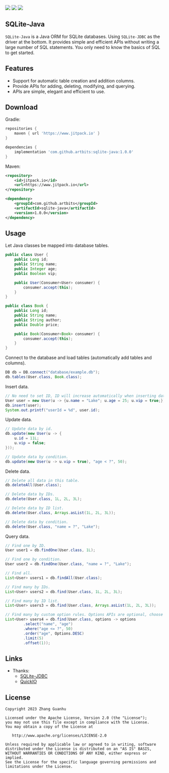 [![](https://jitpack.io/v/artbits/sqlite-java.svg)](https://jitpack.io/#artbits/sqlite-java)
[![](https://img.shields.io/badge/JDK-8%20%2B-%23DD964D)](https://jdk.java.net/)
[![](https://img.shields.io/badge/license-Apache--2.0-%234377BF)](#license)


## SQLite-Java
``SQLite-Java`` is a Java ORM for SQLite databases. Using ``SQLite-JDBC`` as the driver at the bottom. It provides simple and efficient APIs without writing a large number of SQL statements. You only need to know the basics of SQL to get started.


## Features
 + Support for automatic table creation and addition columns.
 + Provide APIs for adding, deleting, modifying, and querying.
 + APIs are simple, elegant and efficient to use.


## Download
Gradle:
```groovy
repositories {
    maven { url 'https://www.jitpack.io' }
}

dependencies {
    implementation 'com.github.artbits:sqlite-java:1.0.0'
}
```
Maven:
```xml
<repository>
    <id>jitpack.io</id>
    <url>https://www.jitpack.io</url>
</repository>

<dependency>
    <groupId>com.github.artbits</groupId>
    <artifactId>sqlite-java</artifactId>
    <version>1.0.0</version>
</dependency>
```


## Usage
Let Java classes be mapped into database tables.
```java
public class User {
    public Long id;
    public String name;
    public Integer age;
    public Boolean vip;

    public User(Consumer<User> consumer) {
        consumer.accept(this);
    }
}

public class Book {
    public Long id;
    public String name;
    public String author;
    public Double price;

    public Book(Consumer<Book> consumer) {
        consumer.accept(this);
    }
}
```

Connect to the database and load tables (automatically add tables and columns).
```java
DB db = DB.connect("database/example.db");
db.tables(User.class, Book.class);
```

Insert data.
```java
// No need to set ID, ID will increase automatically when inserting data.
User user = new User(u -> {u.name = "Lake"; u.age = 25; u.vip = true;});
db.insert(user);
System.out.printf("userId = %d", user.id);
```

Update data.
```java
// Update data by id.
db.update(new User(u -> {
    u.id = 11L;
    u.vip = false;
}));

// Update data by condition.
db.update(new User(u -> u.vip = true), "age < ?", 50);
```

Delete data.
```java
// Delete all data in this table.
db.deleteAll(User.class);

// Delete data by IDs.
db.delete(User.class, 1L, 2L, 3L);

// Delete data by ID list.
db.delete(User.class, Arrays.asList(1L, 2L, 3L));

// Delete data by condition.
db.delete(User.class, "name = ?", "Lake");
```

Query data.
```java
// Find one by ID.
User user1 = db.findOne(User.class, 1L);

// Find one by condition.
User user2 = db.findOne(User.class, "name = ?", "Lake");

// Find all.
List<User> users1 = db.findAll(User.class);

// Find many by IDs.
List<User> users2 = db.find(User.class, 1L, 2L, 3L);

// Find many by ID list.
List<User> users3 = db.find(User.class, Arrays.asList(1L, 2L, 3L));

// Find many by custom option rules. Options APIs are optional, choose according to actual needs.
List<User> users4 = db.find(User.class, options -> options
        .select("name", "age")
        .where("age <= ?", 50)
        .order("age", Options.DESC)
        .limit(5)
        .offset(1));
```



## Links
+ Thanks: 
    + [SQLite-JDBC](https://github.com/xerial/sqlite-jdbc)
    + [QuickIO](https://github.com/artbits/quickio)


## License
```
Copyright 2023 Zhang Guanhu

Licensed under the Apache License, Version 2.0 (the "License");
you may not use this file except in compliance with the License.
You may obtain a copy of the License at

   http://www.apache.org/licenses/LICENSE-2.0

Unless required by applicable law or agreed to in writing, software
distributed under the License is distributed on an "AS IS" BASIS,
WITHOUT WARRANTIES OR CONDITIONS OF ANY KIND, either express or implied.
See the License for the specific language governing permissions and
limitations under the License.